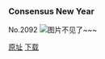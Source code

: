 ### Consensus New Year
No.2092
![图片不见了~~~](https://imgs.xkcd.com/comics/consensus_new_year.png)

[原址](https://xkcd.com//2092) [下载](https://imgs.xkcd.com/comics/consensus_new_year.png)


